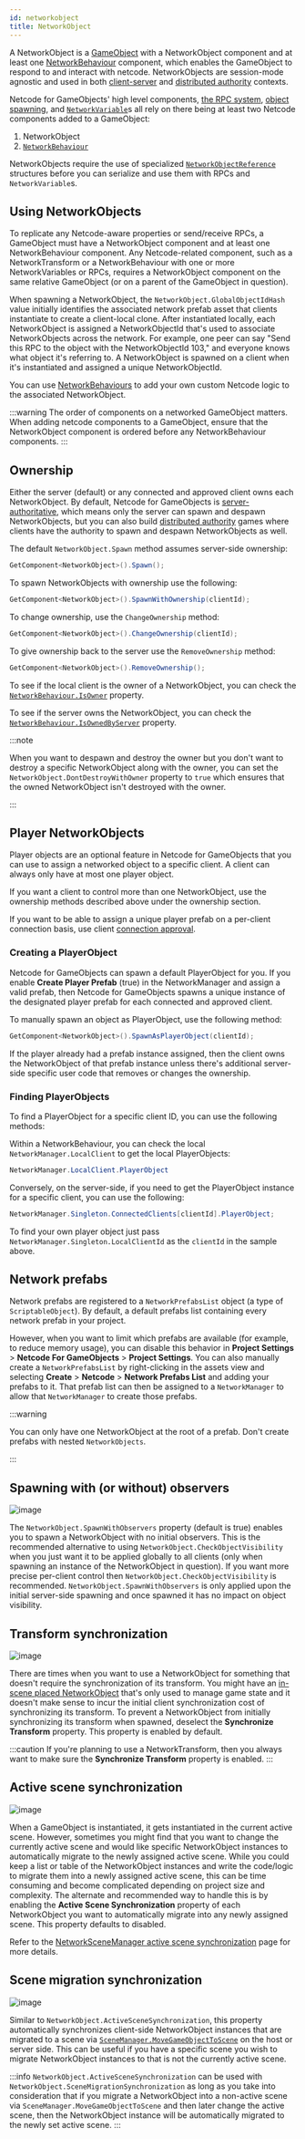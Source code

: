 ```yaml
---
id: networkobject
title: NetworkObject
---
```


A NetworkObject is a [GameObject](https://docs.unity3d.com/Manual/GameObjects.html) with a NetworkObject component and at least one [NetworkBehaviour](networkbehaviour.md) component, which enables the GameObject to respond to and interact with netcode. NetworkObjects are session-mode agnostic and used in both [client-server](../terms-concepts/client-server.md) and [distributed authority](../terms-concepts/distributed-authority.md) contexts.

Netcode for GameObjects' high level components, [the RPC system](../advanced-topics/messaging-system.md), [object spawning](../object-spawning), and [`NetworkVariable`](networkvariable.md)s all rely on there being at least two Netcode components added to a GameObject:

  1. NetworkObject
  2. [`NetworkBehaviour`](networkbehaviour.md)

NetworkObjects require the use of specialized [`NetworkObjectReference`](https://docs.unity3d.com/Packages/com.unity.netcode.gameobjects@latest?subfolder=/api/Unity.Netcode.NetworkObjectReference.html) structures before you can serialize and use them with RPCs and `NetworkVariable`s.

## Using NetworkObjects

To replicate any Netcode-aware properties or send/receive RPCs, a GameObject must have a NetworkObject component and at least one NetworkBehaviour component. Any Netcode-related component, such as a NetworkTransform or a NetworkBehaviour with one or more NetworkVariables or RPCs, requires a NetworkObject component on the same relative GameObject (or on a parent of the GameObject in question).

When spawning a NetworkObject, the `NetworkObject.GlobalObjectIdHash` value initially identifies the associated network prefab asset that clients instantiate to create a client-local clone. After instantiated locally, each NetworkObject is assigned a NetworkObjectId that's used to associate NetworkObjects across the network. For example, one peer can say "Send this RPC to the object with the NetworkObjectId 103," and everyone knows what object it's referring to. A NetworkObject is spawned on a client when it's instantiated and assigned a unique NetworkObjectId.

You can use [NetworkBehaviours](networkbehaviour.md) to add your own custom Netcode logic to the associated NetworkObject.

:::warning
The order of components on a networked GameObject matters. When adding netcode components to a GameObject, ensure that the NetworkObject component is ordered before any NetworkBehaviour components.
:::

## Ownership

Either the server (default) or any connected and approved client owns each NetworkObject. By default, Netcode for GameObjects is [server-authoritative](../terms-concepts/client-server.md), which means only the server can spawn and despawn NetworkObjects, but you can also build [distributed authority](../terms-concepts/distributed-authority.md) games where clients have the authority to spawn and despawn NetworkObjects as well.

The default `NetworkObject.Spawn` method assumes server-side ownership:

```csharp
GetComponent<NetworkObject>().Spawn();
```

To spawn NetworkObjects with ownership use the following:

```csharp
GetComponent<NetworkObject>().SpawnWithOwnership(clientId);
```

To change ownership, use the `ChangeOwnership` method:

```csharp
GetComponent<NetworkObject>().ChangeOwnership(clientId);
```

To give ownership back to the server use the `RemoveOwnership` method:

```csharp
GetComponent<NetworkObject>().RemoveOwnership();
```

To see if the local client is the owner of a NetworkObject, you can check the [`NetworkBehaviour.IsOwner`](https://docs.unity3d.com/Packages/com.unity.netcode.gameobjects@latest?subfolder=/api/Unity.Netcode.NetworkBehaviour.IsOwner.html) property.

To see if the server owns the NetworkObject, you can check the [`NetworkBehaviour.IsOwnedByServer`](https://docs.unity3d.com/Packages/com.unity.netcode.gameobjects@latest?subfolder=/api/Unity.Netcode.NetworkBehaviour.IsOwnedByServer.html) property.

:::note

When you want to despawn and destroy the owner but you don't want to destroy a specific NetworkObject along with the owner, you can set the `NetworkObject.DontDestroyWithOwner` property to `true` which ensures that the owned NetworkObject isn't destroyed with the owner.

:::

## Player NetworkObjects

Player objects are an optional feature in Netcode for GameObjects that you can use to assign a networked object to a specific client. A client can always only have at most one player object.

If you want a client to control more than one NetworkObject, use the ownership methods described above under the ownership section.

If you want to be able to assign a unique player prefab on a per-client connection basis, use client [connection approval](connection-approval.md).

### Creating a PlayerObject

Netcode for GameObjects can spawn a default PlayerObject for you. If you enable **Create Player Prefab** (true) in the NetworkManager and assign a valid prefab, then Netcode for GameObjects spawns a unique instance of the designated player prefab for each connected and approved client.

To manually spawn an object as PlayerObject, use the following method:

```csharp
GetComponent<NetworkObject>().SpawnAsPlayerObject(clientId);
```

If the player already had a prefab instance assigned, then the client owns the NetworkObject of that prefab instance unless there's additional server-side specific user code that removes or changes the ownership.

### Finding PlayerObjects

To find a PlayerObject for a specific client ID, you can use the following methods:

Within a NetworkBehaviour, you can check the local `NetworkManager.LocalClient` to get the local PlayerObjects:

```csharp
NetworkManager.LocalClient.PlayerObject
```

Conversely, on the server-side, if you need to get the PlayerObject instance for a specific client, you can use the following:

```csharp
NetworkManager.Singleton.ConnectedClients[clientId].PlayerObject;
```

To find your own player object just pass `NetworkManager.Singleton.LocalClientId` as the `clientId` in the sample above.

## Network prefabs

Network prefabs are registered to a `NetworkPrefabsList` object (a type of `ScriptableObject`). By default, a default prefabs list containing every network prefab in your project.

However, when you want to limit which prefabs are available (for example, to reduce memory usage), you can disable this behavior in **Project Settings** > **Netcode For GameObjects** > **Project Settings**. You can also manually create a `NetworkPrefabsList` by right-clicking in the assets view and selecting **Create** > **Netcode** > **Network Prefabs List** and adding your prefabs to it. That prefab list can then be assigned to a `NetworkManager` to allow that `NetworkManager` to create those prefabs.

:::warning

You can only have one NetworkObject at the root of a prefab. Don't create prefabs with nested `NetworkObjects`.

:::

## Spawning with (or without) observers

![image](/img/SpawnWithObservers.png)

The `NetworkObject.SpawnWithObservers` property (default is true) enables you to spawn a NetworkObject with no initial observers. This is the recommended alternative to using `NetworkObject.CheckObjectVisibility` when you just want it to be applied globally to all clients (only when spawning an instance of the NetworkObject in question). If you want more precise per-client control then `NetworkObject.CheckObjectVisibility` is recommended. `NetworkObject.SpawnWithObservers` is only applied upon the initial server-side spawning and once spawned it has no impact on object visibility.

## Transform synchronization

![image](/img/NetworkObject-TransformSynchronization.png)

There are times when you want to use a NetworkObject for something that doesn't require the synchronization of its transform. You might have an [in-scene placed NetworkObject](./scenemanagement/inscene-placed-networkobjects.md) that's only used to manage game state and it doesn't make sense to incur the initial client synchronization cost of synchronizing its transform. To prevent a NetworkObject from initially synchronizing its transform when spawned, deselect the **Synchronize Transform** property. This property is enabled by default.

:::caution
If you're planning to use a NetworkTransform, then you always want to make sure the **Synchronize Transform** property is enabled.
:::

## Active scene synchronization

![image](/img/ActiveSceneMigration.png)

When a GameObject is instantiated, it gets instantiated in the current active scene. However, sometimes you might find that you want to change the currently active scene and would like specific NetworkObject instances to automatically migrate to the newly assigned active scene. While you could keep a list or table of the NetworkObject instances and write the code/logic to migrate them into a newly assigned active scene, this can be time consuming and become complicated depending on project size and complexity. The alternate and recommended way to handle this is by enabling the **Active Scene Synchronization** property of each NetworkObject you want to automatically migrate into any newly assigned scene. This property defaults to disabled.

Refer to the [NetworkSceneManager active scene synchronization](../basics/scenemanagement/using-networkscenemanager#active-scene-synchronization) page for more details.

## Scene migration synchronization

![image](/img/SceneMigrationSynchronization.png)

Similar to `NetworkObject.ActiveSceneSynchronization`, this property automatically synchronizes client-side NetworkObject instances that are migrated to a scene via [`SceneManager.MoveGameObjectToScene`](https://docs.unity3d.com/ScriptReference/SceneManagement.SceneManager.MoveGameObjectToScene.html) on the host or server side. This can be useful if you have a specific scene you wish to migrate NetworkObject instances to that is not the currently active scene.

:::info
`NetworkObject.ActiveSceneSynchronization` can be used with `NetworkObject.SceneMigrationSynchronization` as long as you take into consideration that if you migrate a NetworkObject into a non-active scene via `SceneManager.MoveGameObjectToScene` and then later change the active scene, then the NetworkObject instance will be automatically migrated to the newly set active scene.
:::

